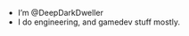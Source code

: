 - I’m @DeepDarkDweller
- I do engineering, and gamedev stuff mostly.

<!---
DeepDarkDweller/DeepDarkDweller is a ✨ special ✨ repository because its `README.md` (this file) appears on your GitHub profile.
You can click the Preview link to take a look at your changes.
--->
